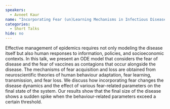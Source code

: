 ```yaml
---
speakers:
  - Avneet Kaur
name: "Incorporating Fear (un)Learning Mechanisms in Infectious Disease Modeling"
categories:
  - Short Talks
hide: no
---
```

Effective management of epidemics requires not only modeling the disease itself but also human responses to information, policies, and socioeconomic contexts. In this talk, we present an ODE model that considers the fear of disease and the fear of vaccines as contagions that occur alongside the disease. The mechanisms of fear acquisition and loss are obtained from neuroscientific theories of human behaviour adaptation, fear learning, transmission, and fear loss. We discuss how incorporating fear changes the disease dynamics and the effect of various fear-related parameters on the final state of the system. Our results show that the final size of the disease shows a sudden spike when the behaviour-related parameters exceed a certain threshold.

